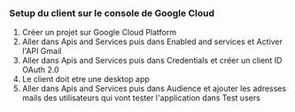 ### Setup du client sur le console de Google Cloud
1. Créer un projet sur Google Cloud Platform
2. Aller dans Apis and Services puis dans Enabled and services et Activer l'API Gmail
3. Aller dans Apis and Services puis dans Credentials et créer un client ID OAuth 2.0
4. Le client doit etre une desktop app 
5. Aller dans Apis and Services puis dans Audience et ajouter les adresses mails des utilisateurs qui vont tester l'application dans Test users